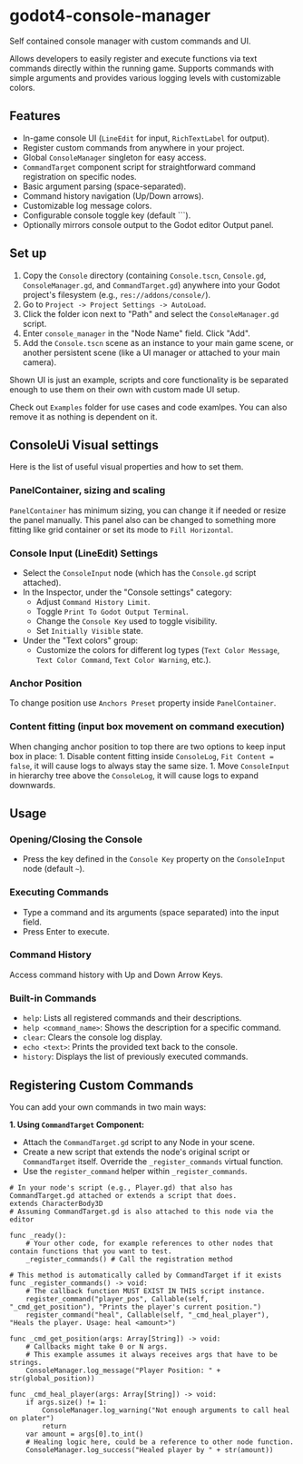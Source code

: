 # godot4-console-manager
Self contained console manager with custom commands and UI.

Allows developers to easily register and execute functions via text commands directly within the running game. Supports commands with simple arguments and provides various logging levels with customizable colors.

## Features
- In-game console UI (`LineEdit` for input, `RichTextLabel` for output).
- Register custom commands from anywhere in your project.
- Global `ConsoleManager` singleton for easy access.
- `CommandTarget` component script for straightforward command registration on specific nodes.
- Basic argument parsing (space-separated).
- Command history navigation (Up/Down arrows).
- Customizable log message colors.
- Configurable console toggle key (default `\``).
- Optionally mirrors console output to the Godot editor Output panel.

## Set up
1.  Copy the `Console` directory (containing `Console.tscn`, `Console.gd`, `ConsoleManager.gd`, and `CommandTarget.gd`) anywhere into your Godot project's filesystem (e.g., `res://addons/console/`).
2.  Go to `Project -> Project Settings -> AutoLoad`.
3.  Click the folder icon next to "Path" and select the `ConsoleManager.gd` script.
4.  Enter `console_manager` in the "Node Name" field. Click "Add".
5.  Add the `Console.tscn` scene as an instance to your main game scene, or another persistent scene (like a UI manager or attached to your main camera).

Shown UI is just an example, scripts and core functionality is be separated enough to use them on their own with custom made UI setup.

Check out `Examples` folder for use cases and code examlpes. You can also remove it as nothing is dependent on it.

## ConsoleUi Visual settings
Here is the list of useful visual properties and how to set them.

### PanelContainer, sizing and scaling
`PanelContainer` has minimum sizing, you can change it if needed or resize the panel manually.
This panel also can be changed to something more fitting like grid container or set its mode to `Fill Horizontal`.

### Console Input (LineEdit) Settings
- Select the `ConsoleInput` node (which has the `Console.gd` script attached).
- In the Inspector, under the "Console settings" category:
	- Adjust `Command History Limit`.
	- Toggle `Print To Godot Output Terminal`.
	- Change the `Console Key` used to toggle visibility.
	- Set `Initially Visible` state.
- Under the "Text colors" group:
	- Customize the colors for different log types (`Text Color Message`, `Text Color Command`, `Text Color Warning`, etc.).

### Anchor Position
To change position use `Anchors Preset` property inside `PanelContainer`.

### Content fitting (input box movement on command execution)
When changing anchor position to top there are two options to keep input box in place:
	1. Disable content fitting inside `ConsoleLog`, `Fit Content = false`, it will cause logs to always stay the same size.
	1. Move `ConsoleInput` in hierarchy tree above the `ConsoleLog`, it will cause logs to expand downwards.

## Usage
### Opening/Closing the Console
- Press the key defined in the `Console Key` property on the `ConsoleInput` node (default `~`).

### Executing Commands
- Type a command and its arguments (space separated) into the input field.
- Press Enter to execute.

### Command History
Access command history with Up and Down Arrow Keys.

### Built-in Commands
- `help`: Lists all registered commands and their descriptions.
- `help <command_name>`: Shows the description for a specific command.
- `clear`: Clears the console log display.
- `echo <text>`: Prints the provided text back to the console.
- `history`: Displays the list of previously executed commands.

## Registering Custom Commands
You can add your own commands in two main ways:

**1. Using `CommandTarget` Component:**
- Attach the `CommandTarget.gd` script to any Node in your scene.
- Create a new script that extends the node's original script or `CommandTarget` itself. Override the `_register_commands` virtual function.
- Use the `register_command` helper within `_register_commands`.

```gdscript
# In your node's script (e.g., Player.gd) that also has CommandTarget.gd attached or extends a script that does.
extends CharacterBody3D
# Assuming CommandTarget.gd is also attached to this node via the editor

func _ready():
	# Your other code, for example references to other nodes that contain functions that you want to test.
	_register_commands() # Call the registration method

# This method is automatically called by CommandTarget if it exists
func _register_commands() -> void:
	# The callback function MUST EXIST IN THIS script instance.
	register_command("player_pos", Callable(self, "_cmd_get_position"), "Prints the player's current position.")
	register_command("heal", Callable(self, "_cmd_heal_player"), "Heals the player. Usage: heal <amount>")

func _cmd_get_position(args: Array[String]) -> void:
	# Callbacks might take 0 or N args.
	# This example assumes it always receives args that have to be strings.
	ConsoleManager.log_message("Player Position: " + str(global_position))

func _cmd_heal_player(args: Array[String]) -> void:
	if args.size() != 1:
		ConsoleManager.log_warning("Not enough arguments to call heal on plater")
		return
	var amount = args[0].to_int()
	# Healing logic here, could be a reference to other node function.
	ConsoleManager.log_success("Healed player by " + str(amount))

